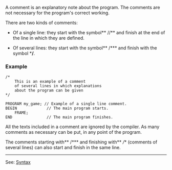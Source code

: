 A comment is an explanatory note about the program. The comments are not
necessary for the program's correct working.

There are two kinds of comments:

- Of a single line: they start with the symbol** //** and finish at the end of the line in which they are defined.

- Of several lines: they start with the symbol** /*** and finish with the symbol ***/**.

### Example
```
/*
    This is an example of a comment
    of several lines in which explanations
    about the program can be given
*/

PROGRAM my_game; // Example of a single line comment.
BEGIN             // The main program starts.
    FRAME;
END               // The main program finishes.
```


All the texts included in a comment are ignored by the compiler.
As many comments as necessary can be put, in any point of the program.

The comments starting with** /*** and finishing with** */** (comments of several lines) can also start and finish in the same line.

---------------------------------------
See: [Syntax](syntax_of_a_programdot.md)

